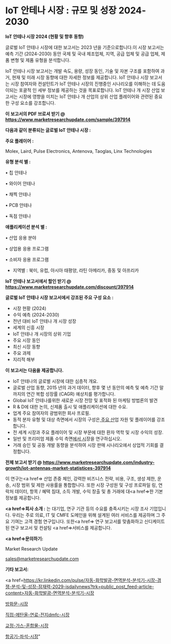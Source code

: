 # IoT 안테나 시장 : 규모 및 성장 2024-2030

<strong>IoT 안테나 시장 2024 (현황 및 향후 동향)</strong>

글로벌 IoT 안테나 시장에 대한 보고서는 2023 년을 기준으로합니다.이 시장 보고서는 예측 기간 (2024-2030) 동안 국제 및 국내 제조업체, 지역, 공급 업체 및 공급 업체, 제품 변형 및 제품 유형을 분석합니다.

IoT 안테나 시장 보고서는 개발 속도, 용량, 성장 동인, 기술 및 자본 구조를 포함하여 과거, 현재 및 미래 시장 동향에 대한 자세한 정보를 제공합니다. IoT 안테나 시장 보고서는 시장 참여자와 컨설턴트가 IoT 안테나 시장의 진행중인 시나리오를 이해하는 데 도움이되는 포괄적 인 세부 정보를 제공하는 것을 목표로합니다. IoT 안테나 개 시장 산업 보고서는 시장에 영향을 미치는 IoT 안테나 개 산업의 상위 산업 플레이어와 관련된 중요한 구성 요소를 강조합니다.



<strong>이 보고서의 PDF 브로셔 받기 @ <a href=https://www.marketresearchupdate.com/sample/397914>https://www.marketresearchupdate.com/sample/397914</a></strong>



<strong>다음과 같이 분류되는 글로벌 IoT 안테나 시장 :</strong>



<strong>주요 플레이어 :</strong>

Molex, Laird, Pulse Electronics, Antenova, Taoglas, Linx Technologies



<strong>유형 분석 별 :</strong>

• 칩 안테나

• 와이어 안테나

• 채찍 안테나

• PCB 안테나

• 독점 안테나



<strong>애플리케이션 분석 별 :</strong>

• 산업 응용 분야

• 상업용 응용 프로그램

• 소비자 응용 프로그램

<ul>
  <li>지역별 : 북미, 유럽, 아시아 태평양, 라틴 아메리카, 중동 및 아프리카</li>
</ul>


<strong>IoT 안테나 보고서에서 할인 받기 @ <a href=https://www.marketresearchupdate.com/discount/397914>https://www.marketresearchupdate.com/discount/397914</a></strong>



<strong>글로벌 IoT 안테나 시장 보고서에서 강조된 주요 구성 요소 :</strong>
<ul>
  <li>시장 현황 (2024)</li>
  <li>수익 예측 (2024-2030)</li>
  <li>전년 대비 IoT 안테나 개 시장 성장</li>
  <li>세계의 신흥 시장</li>
  <li>IoT 안테나 개 시장의 상위 기업</li>
  <li>주요 시장 동인</li>
  <li>최신 시장 동향</li>
  <li>주요 과제</li>
  <li>지리적 해부</li>
</ul>


<strong>이 보고서는 다음을 제공합니다.</strong>
<ul>
  <li>IoT 안테나의 글로벌 시장에 대한 심층적 개요.</li>
  <li>글로벌 산업 동향, 2015 년의 과거 데이터, 향후 몇 년 동안의 예측 및 예측 기간 말까지의 연간 복합 성장률 (CAGR) 예상치를 평가합니다.</li>
  <li>Global IoT 안테나를위한 새로운 시장 전망 및 표적화 된 마케팅 방법론의 발견</li>
  <li>R &amp; D에 대한 논의, 신제품 출시 및 애플리케이션에 대한 수요.</li>
  <li>업계 주요 참여자의 광범위한 회사 프로필.</li>
  <li>동적 분자 유형 및 대상 측면에서 시장의 구성은<a href=> 주요 산</a>업 자원 및 플레이어를 강조합니다.</li>
  <li>전 세계 시장과 주요 플레이어 및 시장 부문에 대한 환자 역학 및 시장 수익의 성장.</li>
  <li>일반 및 프리미엄 제품 수익 측면<a href=>에서 시</a>장을 연구하십시오.</li>
  <li>거래 승인 및 공동 개발 동향을 분석하여 시장 판매 시나리오에서 상업적 기회를 결정합니다.</li>
</ul>



<strong>전체 보고서 받기 @ <a href=https://www.marketresearchupdate.com/industry-growth/iot-antennas-market-statistices-397914>https://www.marketresearchupdate.com/industry-growth/iot-antennas-market-statistices-397914</a></strong>

이 연구는<a href=> 산업 존중</a> 체인, 강력한 비즈니스 전략, 비용, 구조, 생성 제한, 운송, 시장 범위 및 제한 사용률을 통합합니다. 또한 시장 구성원 및 구성 프로파일 링, 연락처 데이터, 항목 / 혜택 침대, 소득 개발, 수익 창출 및 총 거래에 대<a href=>한 기본 </a>정보를 제공합니다.



<strong><a href=>회사 소</a>개 :</strong>
는 대기업, 연구 기관 등의 수요를 충족시키는 시장 조사 기업입니다. 우리는 주로 의료, IT 및 CMFE 도메인을 위해 설계된 여러 서비스를 제공하며 그 주요 기여는 고객 경험 연구입니다. 또한<a href=> 연구 보</a>고서를 맞춤화하고 신디케이트 된 연구 보고서 및 컨설팅 <a href=>서비스</a>를 제공합니다.



<strong><a href=>문의하기:</a></strong>

Market Research Update

sales@marketresearchupdate.com



<strong>기타 보고서:</strong>

<a href=https://kr.linkedin.com/pulse/자동-화학발광-면역분석-분석기-시장-경쟁-분석-및-성장-잠재력-2029-isdailynews?trk=public_post_feed-article-content>자동-화학발광-면역분석-분석기-시장</a>

<a href=https://www.linkedin.com/pulse/방화문-시장-세분화-연구-및-목표-고객2029년-trend-tracking-tips-360-analysis-tznjf/>방화문-시장</a>

<a href=https://www.linkedin.com/pulse/직접-메탄올-연료-전지dmfc-시장-세분화-연구-및-목표-고객2029년-btjyf/>직접-메탄올-연료-전지dmfc-시장</a>

<a href=https://www.linkedin.com/pulse/교정-가스-혼합물-시장-경쟁-분석-및-성장-잠재력-2029-data-dive-diaries-24-analysis-lporf/>교정-가스-혼합물-시장</a>

<a href=https://www.linkedin.com/pulse/항공기-좌석-시장-현재-및-미래-성장-2030-consumer-connection-compendium-ana-uz42c/>항공기-좌석-시장</a>"
